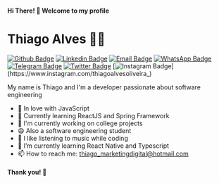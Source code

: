 #### Hi There! 👋 Welcome to my profile

# Thiago Alves :man_technologist:

[![Github Badge](https://img.shields.io/badge/-Github-000?style=flat-square&logo=Github&logoColor=white&link=https://github.com/thiagoalvesfoz)](https://github.com/thiagoalvesfoz)
[![Linkedin Badge](https://img.shields.io/badge/-LinkedIn-blue?style=flat-square&logo=Linkedin&logoColor=white&link=https://www.linkedin.com/in/thiagoalvesfoz/)](https://www.linkedin.com/in/thiagoalvesfoz/)
[![Email Badge](https://img.shields.io/badge/-Email-3ABFE6?style=flat-square&logo=minutemailer&logoColor=white&link=mailto:thiago_marketingdigital@hotmail.com)](mailto:thiago_marketingdigital@hotmail.com)
[![WhatsApp Badge](https://img.shields.io/badge/-WhatsApp-52EE6E?style=flat-square&labelColor=52EE6E&logo=whatsapp&logoColor=white&link=http://wa.me/5545999381359)](http://wa.me/5545999381359)
[![Telegram Badge](https://img.shields.io/badge/-Telegram-383F4F?style=flat-square&labelColor=383F4F&logo=telegram&logoColor=white&link=https://t.me/thiagoalvesoliveira)](https://t.me/thiagoalvesoliveira)
[![Twitter Badge](https://img.shields.io/badge/-Twitter-1ca0f1?style=flat-square&labelColor=1ca0f1&logo=twitter&logoColor=white&link=https://twitter.com/Iam_thiagoalves)](https://twitter.com/Iam_thiagoalves)
[![Instagram Badge](https://img.shields.io/badge/-Instagram-C13584?style=flat-square&labelColor=C13584&logo=instagram&logoColor=white&link=https://www.instagram.com/thiagoalvesoliveira_)](https://www.instagram.com/thiagoalvesoliveira_)

My name is Thiago and I'm a developer passionate about software engineering

 - 💙 In love with JavaScript
 - 🌱 Currently learning ReactJS and Spring Framework
 - 🔭 I'm currently working on college projects
 - 😄 Also a software engineering student
 - 🎵 I like listening to music while coding
 - 🌱 I’m currently learning React Native and Typescript
 - 📫 How to reach me: thiago_marketingdigital@hotmail.com

#### Thank you! 👋
